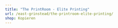 ```yaml
---
title: "The PrintRoom - Elite Printing"
url: /east-grinstead/the-printroom-elite-printing/
shop: Kopieren
---
```

